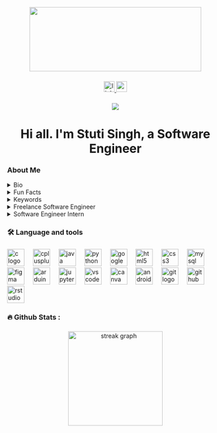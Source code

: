 <div align="center">
  <img height="150" src="![image](https://github.com/stuti-singh-in/stuti-singh-in/assets/121602275/6ba84e79-c046-4e9a-904a-d92c23ac0423)"
 height="1500"  width="400" />
</div>

###

<div align="center">
  <a href="https://www.linkedin.com/in/stuti-singh067/" target="_blank">
    <img src="https://img.shields.io/static/v1?message=LinkedIn&logo=linkedin&label=&color=0077B5&logoColor=white&labelColor=&style=for-the-badge" height="25" alt="linkedin logo"  />
  </a>
  <a href="singhstuti232@gmail.com" target="_blank">
    <img src="https://img.shields.io/static/v1?message=Gmail&logo=gmail&label=&color=D14836&logoColor=white&labelColor=&style=for-the-badge" height="25" alt="gmail logo"  />
  </a>
</div>

###

<div align="center">
  <img src="https://visitor-badge.laobi.icu/badge?page_id=stuti_singh_in.stuti_singh_in&"  />
</div>

###

<h1 align="center">Hi all. I'm Stuti Singh, a Software Engineer</h1>


### About Me
<details>
  <summary> Bio </summary>
    <p align="left"> Hi, I'm Stuti and I grew up travelling places - India, UK, France and Scotland.  I,m a freelance Software Engineer and Budding Entrepreneur. Before this, I was pursuing my M.S. in Computer Science at AGC - Pune University, India. I recieved my B.S. in Computer Science from Christ College - Pune University, India and developed my enthusiasm for software engineering during that time <br><br>🌱 Being fascinated by remarkable software practices and engineering excellence, I always believe in following good coding conventions.<br><br>📫 How to reach me aasthaagarwal2121@gmail.com</p>
  
</details>
<details>
  <summary>Fun Facts</summary>

- Daal Baati and Dum Aloo Biryani is my first meal in the India.
- C is the first programming language I learned.
- C++ is my favorite language though it has many caveats.
- I know a little Japanese.
- I read a lot.
</details>
<details>
<summary>Keywords</summary>

Coding, Traveling, Workout, Swimming, Walking, Foodie, Reading, Spring, Snow.

</details>

<details>
<summary> Freelance Software Engineer</summary>

March 2022 - June 2022
Remote, India

- Built messaging infrastructure for a single and consistent logic in C++ to bridge iOS and Android with backend.
- Sped up the messaging experience in fetching feed and syncing feed by parallelization for 20% through A/B study.
- Implemented GoogleTest to cover 99% of the business logic in both unit testing and integration testing.

</details>

<details>
<summary>Software Engineer Intern</summary>

May 2023 - August 2023
New York, NY

- Established GraphQL APIs by Hack and created Python scripts that call the APIs to onboard Jest tests, allowing iOS and Android developers to have a uniform script to onboard newly written Jest tests.
- Recommended trial numbers to lower the standard deviation of metric values by over 25% for three Jest tests.
- Tinkered new formula for reasonable trial numbers with senior engineers and reported the process in daily standup.

</details>


###

<h3 align="left">🛠 Language and tools</h3>

###

<div align="left">
  <img src="https://cdn.jsdelivr.net/gh/devicons/devicon/icons/c/c-original.svg" height="40" alt="c logo"  />
  <img width="12" />
  <img src="https://cdn.jsdelivr.net/gh/devicons/devicon/icons/cplusplus/cplusplus-original.svg" height="40" alt="cplusplus logo"  />
  <img width="12" />
  <img src="https://cdn.jsdelivr.net/gh/devicons/devicon/icons/java/java-original.svg" height="40" alt="java logo"  />
  <img width="12" />
  <img src="https://cdn.jsdelivr.net/gh/devicons/devicon/icons/python/python-original.svg" height="40" alt="python logo"  />
  <img width="12" />
  <img src="https://cdn.jsdelivr.net/gh/devicons/devicon/icons/googlecloud/googlecloud-original.svg" height="40" alt="googlecloud logo"  />
  <img width="12" />
  <img src="https://cdn.jsdelivr.net/gh/devicons/devicon/icons/html5/html5-original.svg" height="40" alt="html5 logo"  />
  <img width="12" />
  <img src="https://cdn.jsdelivr.net/gh/devicons/devicon/icons/css3/css3-original.svg" height="40" alt="css3 logo"  />
  <img width="12" />
  <img src="https://cdn.jsdelivr.net/gh/devicons/devicon/icons/mysql/mysql-original.svg" height="40" alt="mysql logo"  />
  <img width="12" />
  <img src="https://cdn.jsdelivr.net/gh/devicons/devicon/icons/figma/figma-original.svg" height="40" alt="figma logo"  />
  <img width="12" />
  <img src="https://cdn.jsdelivr.net/gh/devicons/devicon/icons/arduino/arduino-original.svg" height="40" alt="arduino logo"  />
  <img width="12" />
  <img src="https://cdn.jsdelivr.net/gh/devicons/devicon/icons/jupyter/jupyter-original.svg" height="40" alt="jupyter logo"  />
  <img width="12" />
  <img src="https://cdn.jsdelivr.net/gh/devicons/devicon/icons/vscode/vscode-original.svg" height="40" alt="vscode logo"  />
  <img width="12" />
  <img src="https://cdn.jsdelivr.net/gh/devicons/devicon/icons/canva/canva-original.svg" height="40" alt="canva logo"  />
  <img width="12" />
  <img src="https://cdn.jsdelivr.net/gh/devicons/devicon/icons/androidstudio/androidstudio-original.svg" height="40" alt="androidstudio logo"  />
  <img width="12" />
  <img src="https://cdn.jsdelivr.net/gh/devicons/devicon/icons/git/git-original.svg" height="40" alt="git logo"  />
  <img width="12" />
  <img src="https://cdn.jsdelivr.net/gh/devicons/devicon/icons/github/github-original.svg" height="40" alt="github logo"  />
  <img width="12" />
  <img src="https://cdn.jsdelivr.net/gh/devicons/devicon/icons/rstudio/rstudio-original.svg" height="40" alt="rstudio logo"  />
</div>

###

<h3 align="left">🔥   Github Stats :</h3>

###

<div align="center">
  <img src="https://streak-stats.demolab.com?user=aastha9199&locale=en&mode=daily&theme=dark&hide_border=false&border_radius=5&order=3" height="220" alt="streak graph"  />
</div>

###
